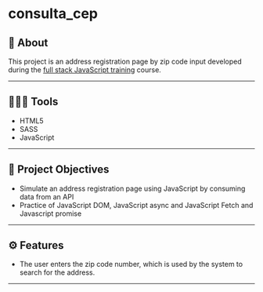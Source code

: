 # consulta_cep

## 💬 About

This project is an address registration page by zip code input developed during the [full stack JavaScript training](https://www.thiago-medeiros.com/v2/) course.

---

## 👨🏽‍💻 Tools

- HTML5
- SASS
- JavaScript

---

## 🎯 Project Objectives

- Simulate an address registration page using JavaScript by consuming data from an API
- Practice of JavaScript DOM, JavaScript async and JavaScript Fetch and Javascript promise

---

## ⚙ Features

- The user enters the zip code number, which is used by the system to search for the address.

---
